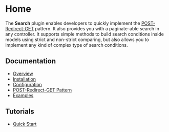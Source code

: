 Home
====

The **Search** plugin enables developers to quickly implement the [POST-Redirect-GET](Documentation/Post-Redirect-Get.md) pattern. It also provides you with a paginate-able search in any controller. It supports simple methods to build search conditions inside models using strict and non-strict comparing, but also allows you to implement any kind of complex type of search conditions.


Documentation
-------------

* [Overview](Documentation/Overview.md)
* [Installation](Documentation/Installation.md)
* [Configuration](Documentation/Configuration.md)
* [POST-Redirect-GET Pattern](Documentation/Post-Redirect-Get.md)
* [Examples](Documentation/Examples.md)

Tutorials
---------

* [Quick Start](Tutorials/Quick-Start.md)

